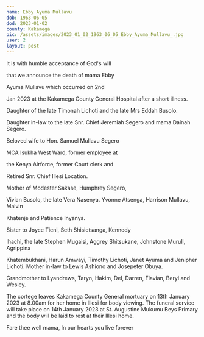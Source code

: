 ```yaml
---
name: Ebby Ayuma Mullavu 
dob: 1963-06-05
dod: 2023-01-02
county: Kakamega
pic: /assets/images/2023_01_02_1963_06_05_Ebby_Ayuma_Mullavu_.jpg
user: 2
layout: post
---
```

<p class='py-2'>It is with humble acceptance of God's will</p><p class='py-2'>that we announce the death of mama Ebby</p><p class='py-2'>Ayuma Mullavu which occurred on 2nd</p><p class='py-2'>Jan 2023 at the Kakamega County General Hospital after a short illness. </p><p class='py-2'></p><p class='py-2'>Daughter of the late Timonah Lichoti and the late Mrs Eddah Busolo. </p><p class='py-2'></p><p class='py-2'>Daughter in-law to the late Snr. Chief Jeremiah Segero and mama Dainah Segero.</p><p class='py-2'></p><p class='py-2'>Beloved wife to Hon. Samuel Mullavu Segero</p><p class='py-2'>MCA Isukha West Ward, former employee at</p><p class='py-2'>the Kenya Airforce, former Court clerk and</p><p class='py-2'>Retired Snr. Chief Illesi Location. </p><p class='py-2'></p><p class='py-2'>Mother of Modester Sakase, Humphrey Segero,</p><p class='py-2'>Vivian Busolo, the late Vera Nasenya. Yvonne Atsenga, Harrison Mullavu, Malvin</p><p class='py-2'>Khatenje and Patience Inyanya. </p><p class='py-2'></p><p class='py-2'>Sister to Joyce Tieni, Seth Shisietsanga, Kennedy</p><p class='py-2'>Ihachi, the late Stephen Mugaisi, Aggrey Shitsukane, Johnstone Murull, Agrippina</p><p class='py-2'>Khatembukhani, Harun Amwayi, Timothy Lichoti, Janet Ayuma and Jenipher Lichoti. Mother in-law to Lewis Ashiono and Josepeter Obuya. </p><p class='py-2'></p><p class='py-2'>Grandmother to Lyandrews, Taryn, Hakim, Del, Darren, Flavian, Beryl and Wesley.</p><p class='py-2'></p><p class='py-2'>The cortege leaves Kakamega County General mortuary on 13th January 2023 at 8.00am for her home in Illesi for body viewing. The funeral service will take place on 14th January 2023 at St. Augustine Mukumu Beys Primary and the body will be laid to rest at their Illesi home.</p><p class='py-2'>Fare thee well mama, In our hearts you live forever</p><p class='py-2'></p>
